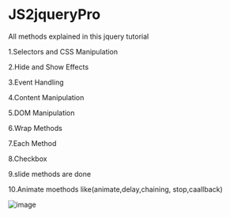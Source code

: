 # JS2jqueryPro

All methods explained  in this jquery tutorial

1.Selectors and CSS Manipulation

2.Hide and Show Effects

3.Event Handling

4.Content Manipulation

5.DOM Manipulation

6.Wrap Methods

7.Each Method

8.Checkbox

9.slide methods are done

10.Animate moethods like(animate,delay,chaining, stop,caallback) 

![image](https://github.com/user-attachments/assets/46697388-d6d9-45be-ad33-13e679303a19)

